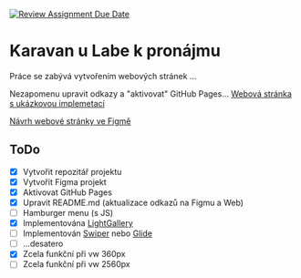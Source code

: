 [![Review Assignment Due Date](https://classroom.github.com/assets/deadline-readme-button-24ddc0f5d75046c5622901739e7c5dd533143b0c8e959d652212380cedb1ea36.svg)](https://classroom.github.com/a/KU8eozPI)
# Karavan u Labe k pronájmu
Práce se zabývá vytvořením webových stránek ...

Nezapomenu upravit odkazy a "aktivovat" GitHub Pages... 
[Webová stránka s ukázkovou implemetací](https://pslib-cz.github.io/2022-l3-web-site-VeronikaLatova/)

[Návrh webové stránky ve Figmě](https://www.figma.com/file/qIyMFQ4gS93JcF0lfKw6dx/L3_WEB_projekt_karavan?type=design&node-id=0-1&t=KHgFh0EfDhtHEb00-0)

## ToDo
- [x] Vytvořit repozitář projektu
- [x] Vytvořit Figma projekt
- [x] Aktivovat GitHub Pages
- [x] Upravit README.md (aktualizace odkazů na Figmu a Web)
- [ ] Hamburger menu (s JS)
- [x] Implementována [LightGallery](https://github.com/sachinchoolur/lightGallery)
- [ ] Implementován [Swiper](https://swiperjs.com/) nebo [Glide](https://glidejs.com/)
- [ ] ...desatero
- [x] Zcela funkční při vw 360px
- [ ] Zcela funkční při vw 2560px
